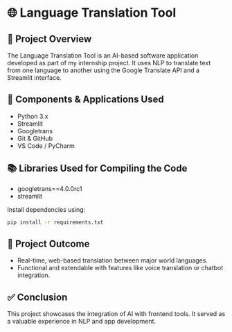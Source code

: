 # 🌐 Language Translation Tool

## 📌 Project Overview
The Language Translation Tool is an AI-based software application developed as part of my internship project. It uses NLP to translate text from one language to another using the Google Translate API and a Streamlit interface.

## 🧰 Components & Applications Used
- Python 3.x
- Streamlit
- Googletrans
- Git & GitHub
- VS Code / PyCharm

## 📚 Libraries Used for Compiling the Code
- googletrans==4.0.0rc1
- streamlit

Install dependencies using:
```bash
pip install -r requirements.txt
```

## 🚀 Project Outcome
- Real-time, web-based translation between major world languages.
- Functional and extendable with features like voice translation or chatbot integration.

## ✅ Conclusion
This project showcases the integration of AI with frontend tools. It served as a valuable experience in NLP and app development.
